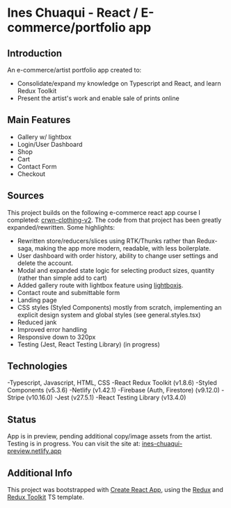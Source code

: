 
# Ines Chuaqui - React / E-commerce/portfolio app

## Introduction

An e-commerce/artist portfolio app created to:
- Consolidate/expand my knowledge on Typescript and React, and learn Redux Toolkit
- Present the artist's work and enable sale of prints online

## Main Features

- Gallery w/ lightbox
- Login/User Dashboard
- Shop
- Cart
- Contact Form
- Checkout

## Sources

This project builds on the following e-commerce react app course I completed: [crwn-clothing-v2](https://github.com/ZhangMYihua/crwn-clothing-v2). The code from that project has been greatly expanded/rewritten. Some highlights:

- Rewritten store/reducers/slices using RTK/Thunks rather than Redux-saga, making the app more modern, readable, with less boilerplate.
- User dashboard with order history, ability to change user settings and delete the account. 
- Modal and expanded state logic for selecting product sizes, quantity (rather than simple add to cart)
- Added gallery route with lightbox feature using [lightboxjs](https://github.com/silvia-odwyer/lightbox.js).
- Contact route and submittable form
- Landing page
- CSS styles (Styled Components) mostly from scratch, implementing an explicit design system and global styles (see general.styles.tsx)
- Reduced jank
- Improved error handling
- Responsive down to 320px
- Testing (Jest, React Testing Library) (in progress)

## Technologies

-Typescript, Javascript, HTML, CSS
-React Redux Toolkit (v1.8.6)
-Styled Components (v5.3.6)
-Netlify (v1.42.1)
-Firebase (Auth, Firestore) (v9.12.0)
-Stripe (v10.16.0)
-Jest (v27.5.1)
-React Testing Library (v13.4.0)

## Status

App is in preview, pending additional copy/image assets from the artist.
Testing is in progress.
You can visit the site at: [ines-chuaqui-preview.netlify.app](https://ines-chuaqui-preview.netlify.app/)

## Additional Info

This project was bootstrapped with [Create React App](https://github.com/facebook/create-react-app), using the [Redux](https://redux.js.org/) and [Redux Toolkit](https://redux-toolkit.js.org/) TS template.
